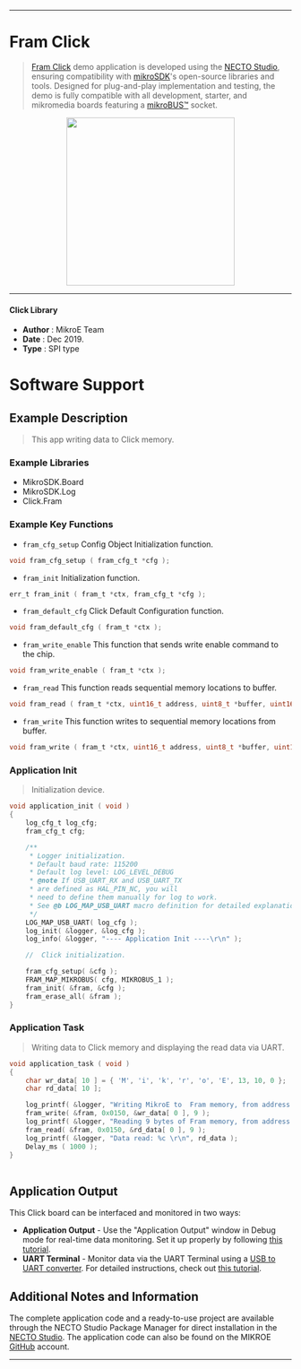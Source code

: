 
---
# Fram Click

> [Fram Click](https://www.mikroe.com/?pid_product=MIKROE-1486) demo application is developed using
the [NECTO Studio](https://www.mikroe.com/necto), ensuring compatibility with [mikroSDK](https://www.mikroe.com/mikrosdk)'s
open-source libraries and tools. Designed for plug-and-play implementation and testing, the demo is fully compatible with
all development, starter, and mikromedia boards featuring a [mikroBUS&trade;](https://www.mikroe.com/mikrobus) socket.

<p align="center">
  <img src="https://www.mikroe.com/?pid_product=MIKROE-1486&image=1" height=300px>
</p>

---

#### Click Library

- **Author**        : MikroE Team
- **Date**          : Dec 2019.
- **Type**          : SPI type

# Software Support

## Example Description

> This app writing data to Click memory.

### Example Libraries

- MikroSDK.Board
- MikroSDK.Log
- Click.Fram

### Example Key Functions

- `fram_cfg_setup` Config Object Initialization function. 
```c
void fram_cfg_setup ( fram_cfg_t *cfg );
``` 
 
- `fram_init` Initialization function. 
```c
err_t fram_init ( fram_t *ctx, fram_cfg_t *cfg );
```

- `fram_default_cfg` Click Default Configuration function. 
```c
void fram_default_cfg ( fram_t *ctx );
```

- `fram_write_enable` This function that sends write enable command to the chip. 
```c
void fram_write_enable ( fram_t *ctx );
```
 
- `fram_read` This function reads sequential memory locations to buffer. 
```c
void fram_read ( fram_t *ctx, uint16_t address, uint8_t *buffer, uint16_t count );
```

- `fram_write` This function writes to sequential memory locations from buffer. 
```c
void fram_write ( fram_t *ctx, uint16_t address, uint8_t *buffer, uint16_t count );
```

### Application Init

> Initialization device.

```c
void application_init ( void )
{
    log_cfg_t log_cfg;
    fram_cfg_t cfg;

    /** 
     * Logger initialization.
     * Default baud rate: 115200
     * Default log level: LOG_LEVEL_DEBUG
     * @note If USB_UART_RX and USB_UART_TX 
     * are defined as HAL_PIN_NC, you will 
     * need to define them manually for log to work. 
     * See @b LOG_MAP_USB_UART macro definition for detailed explanation.
     */
    LOG_MAP_USB_UART( log_cfg );
    log_init( &logger, &log_cfg );
    log_info( &logger, "---- Application Init ----\r\n" );

    //  Click initialization.

    fram_cfg_setup( &cfg );
    FRAM_MAP_MIKROBUS( cfg, MIKROBUS_1 );
    fram_init( &fram, &cfg );
    fram_erase_all( &fram );
}
```

### Application Task

> Writing data to Click memory and displaying the read data via UART. 

```c
void application_task ( void )
{
    char wr_data[ 10 ] = { 'M', 'i', 'k', 'r', 'o', 'E', 13, 10, 0 };
    char rd_data[ 10 ];

    log_printf( &logger, "Writing MikroE to  Fram memory, from address 0x0150: \r\n" );
    fram_write( &fram, 0x0150, &wr_data[ 0 ], 9 );
    log_printf( &logger, "Reading 9 bytes of Fram memory, from address 0x0150: \r\n" );
    fram_read( &fram, 0x0150, &rd_data[ 0 ], 9 );
    log_printf( &logger, "Data read: %c \r\n", rd_data );
    Delay_ms ( 1000 );
}
 

```

## Application Output

This Click board can be interfaced and monitored in two ways:
- **Application Output** - Use the "Application Output" window in Debug mode for real-time data monitoring.
Set it up properly by following [this tutorial](https://www.youtube.com/watch?v=ta5yyk1Woy4).
- **UART Terminal** - Monitor data via the UART Terminal using
a [USB to UART converter](https://www.mikroe.com/click/interface/usb?interface*=uart,uart). For detailed instructions,
check out [this tutorial](https://help.mikroe.com/necto/v2/Getting%20Started/Tools/UARTTerminalTool).

## Additional Notes and Information

The complete application code and a ready-to-use project are available through the NECTO Studio Package Manager for 
direct installation in the [NECTO Studio](https://www.mikroe.com/necto). The application code can also be found on
the MIKROE [GitHub](https://github.com/MikroElektronika/mikrosdk_click_v2) account.

---
